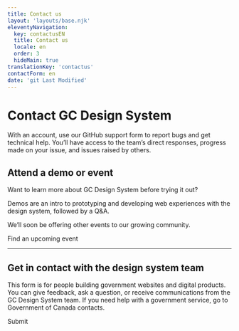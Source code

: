 ```yaml
---
title: Contact us
layout: 'layouts/base.njk'
eleventyNavigation:
  key: contactusEN
  title: Contact us
  locale: en
  order: 3
  hideMain: true
translationKey: 'contactus'
contactForm: en
date: 'git Last Modified'
---
```


# Contact GC Design System


<gcds-notice type="info" notice-title-tag="h2" notice-title="Support form on GitHub">
  <gcds-text>With an <gcds-link external href="{{ links.githubGetStarted }}">account</gcds-link>, use our <gcds-link external href="{{ links.githubCompsIssues }}">GitHub support form</gcds-link> to report bugs and get technical help. You’ll have access to the team’s direct responses, progress made on your issue, and issues raised by others. </gcds-text>
</gcds-notice>

## Attend a demo or event

Want to learn more about GC Design System before trying it out?

Demos are an intro to prototyping and developing web experiences with the  design system, followed by a Q&A.

We’ll soon be offering other events to our growing community.

<gcds-button type="link" button-role="secondary" href="{{ links.registerDemo }}">
  Find an upcoming event
</gcds-button>

<hr class="my-600" />

## Get in contact with the design system team

This form is for people building government websites and digital products. You can give feedback, ask a question, or receive communications from the GC Design System team. If you need help with a government service, go to <gcds-link href="https://www.canada.ca/en/contact.html" external>Government of Canada contacts</gcds-link>.

<form class="my-600 contact-us-form" name="contactEN" method="post" style="min-height: 32rem;" action="/api/submission">
  <input type="hidden" name="form-name" value="contactEN" />
  <input name="honeypot" type="text" aria-label="bot" hidden/>

<gcds-input type="text" name="name" input-id="name" label="Full name" autocomplete="name" required></gcds-input>
<gcds-input type="email" name="email" input-id="email" label="Email address" autocomplete="email" required></gcds-input>
<gcds-textarea name="message" label="Provide your feedback or ask a question if you need help" hint="Never include personal (Protected) information." textarea-id="message"></gcds-textarea>

  <gcds-fieldset legend="Receive communication from GC Design System" legend-size="h3" hint="If you'd like us to contact you, choose one or both options.">
    <gcds-checkboxes name="learn-more-mailing-list" options="{{ contactus[locale].mailingcheck | stringify | encode-html }}"></gcds-checkboxes>
    <gcds-checkboxes name="learn-more-research" options="{{ contactus[locale].researchcheck | stringify | encode-html }}"></gcds-checkboxes>
  </gcds-fieldset>

  <gcds-radios legend="Select your experience with GC Design System to date" hint="Choose 1 option." name="familiarityGCDS" options='{{ contactus[locale].radiooptions | stringify | encode-html}}'>
  </gcds-radios>

  <div hidden>
    <gcds-input type="text" name="bot-field" input-id="bot-field" label="bot"></gcds-input>
  </div>

  <gcds-button button-role="primary" type="submit">
    Submit
  </gcds-button>
</form>

<script async src="/scripts/sanitize-pii.min.js"></script>
<script async src="/scripts/sanitize-contact-form.js"></script>
